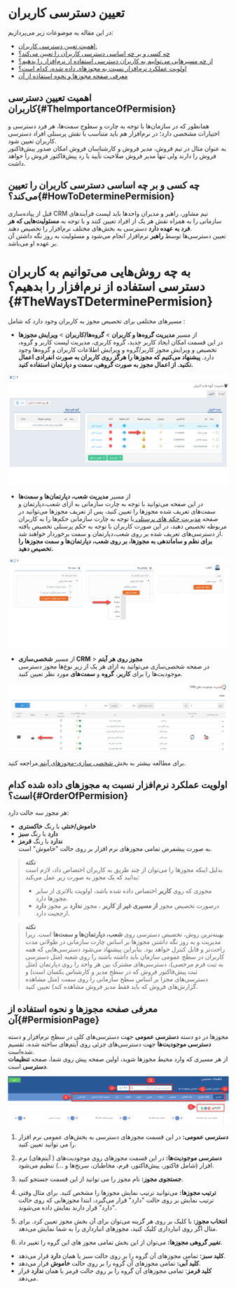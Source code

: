 # تعیین دسترسی کاربران

در این مقاله به موضوعات زیر می‌پردازیم:
- [اهمیت تعیین دسترسی کاربران.](#TheImportanceOfPermision)
- [چه کسی و بر چه اساسی دسترسی کاربران را تعیین می‌کند؟](#HowToDeterminePermision)
- [از چه مسیرهایی می‌توانیم به کاربران دسترسی استفاده از نرم‌افزار را بدهیم؟](#TheWaysTDeterminePermision)
- [اولویت عملکرد نرم‌افزار نسبت به مجوزهای داده شده، کدام است؟](#OrderOfPermision)
- [معرفی صفحه مجوزها و نحوه استفاده از آن](#PermisionPage)
## اهمیت تعیین دسترسی کاربران{#TheImportanceOfPermision}
همانطور که در سازمان‌ها با توجه به چارت و سطوح سمت‌ها، هر فرد دسترسی‌ و اختیارات مشخصی دارد؛ در نرم‌افزار هم باید متناسب با نقش پرسنلی افراد دسترسی کاربران تعیین شود.<br>
به عنوان مثال در تیم فروش، مدیر فروش و کارشناسان فروش امکان صدور پیش‌فاکتور فروش را دارند ولی تنها مدیر فروش صلاحیت تأیید یا رد پیش‌فاکتور فروش را خواهد داشت.<br>

## چه کسی و بر چه اساسی دسترسی کاربران را تعیین می‌کند؟{#HowToDeterminePermision}
قبل از پیاده‌سازی CRM تیم مشاور، راهبر و مدیران واحدها باید لیست فرآیندهای سازمانی را به همراه نقش هر یک از افراد تعیین کنند و با توجه به **مسئولیت‌هایی که هر فرد به عهده دارد** دسترسی‌ به بخش‌های مختلف نرم‌افزار را تخصیص دهند.<br>
تعیین دسترسی‌ها توسط **راهبر** نرم‌افزار انجام می‌شود و مسئولیت به روز نگه داشتن آن بر عهده او می‌باشد.

# به چه روش‌هایی می‌توانیم به کاربران دسترسی استفاده از نرم‌افزار را بدهیم؟{#TheWaysTDeterminePermision}
مسیرهای مختلفی برای تخصیص مجوز به کاربران وجود دارد که شامل : 

- از مسیر **مدیریت گروه‌ها و کاربران** > **گروه‌ها/کاربران** > **ویرایش مجوزها**<br>
    در این قسمت امکان ایجاد کاربر جدید، گروه کاربری، مدیریت لیست کاربر و گروه، تخصیص و ويرايش مجوز کاربر/گروه و ویرایش اطلاعات کاربران و گروه‌ها وجود دارد. **پیشنهاد می‌کنیم که مجوزها را هرگز روی کاربران به صورت انفرادی اعمال نکنید. از اعمال مجوز به صورت گروهی، سمت و دپارتمان استفاده کنید.**

 ![تخصیص مجوز روی گروه‌ها و کاربران](./Images/GroupsAndUsersManagement.png)

- از مسیر **مدیریت شعب، دپارتمان‌ها و سمت‌ها**<br>
    در این صفحه می‌توانید با توجه به چارت سازمانی به ازای  شعب،دپارتمان و سمت‌های تعریف شده مجوز‌ها را تعیین کنید، پس از تعریف مجوزها می‌توانید در صفحه [ مدیریت حکم های پرسنلی ](https://github.com/1stco/PayamGostarDocs/blob/master/help%202.5.4/Settings/Personnel-command-management/Personnel-command-management.md) با توجه به چارت سازمانی حکم‌ها را به کاربران مربوطه تخصیص دهید، در این صورت کاربران با توجه به حکم پرسنلی تخصیص یافته از دسترسی‌های تعریف شده بر روی شعب،دپارتمان و سمت برخوردار خواهند شد. <br>
   **برای نظم و ساماندهی به مجوزها، بر روی شعب، دپارتمان‌ها و سمت مجوزها را تخصیص دهید.**

![تخصیص مجوز روی سمت و دپارتمان](./Images/PermissionOnPositionAndDepartment.png)

- از مسیر **شخصی‌سازی CRM** > **مجوز روی هر آیتم**<br>
    در صفحه شخصی‌سازی می‌توانید به ازای هر  یک از زیر نوع‌ها مجوز دسترسی موجودیت‌ها را برای **کاربر**، **گروه** و **سمت‌های**  مورد نظر  تعیین  کنید. 

![تخصیص دسترسی از صفحه شخصی‌سازی آیتم‌ها](./Images/PermisionFromCustomisationPade.png)

   برای مطالعه بیشتر به بخش[ شخصی سازی-مجوزهای آیتم ](https://github.com/1stco/PayamGostarDocs/blob/master/help%202.5.4/Settings/Personalization-crm/Overview/General-information/Item-permissions/Item-permissions.md)مراجعه کنید.

## اولویت عملکرد نرم‌افزار نسبت به مجوزهای داده شده کدام است؟{#OrderOfPermision}
هر مجوز سه حالت دارد:
- **خاموش/خنثی** با رنگ **خاکستری**
- **دارد** با رنگ **سبز**
- **ندارد** با رنگ **قرمز**<br>
 به صورت پیشفرض تمامی مجوزهای نرم افزار بر روی حالت "خاموش" است.

> **نکته**<br>
> بدلیل اینکه مجوزها را می‌توان از چند طریق به کاربران اختصاص داد، لازم است بدانید که یک مجوز به صورت زیر عمل می‌کند:
> - مجوزی که روی **کاربر** اختصاص داده شده باشد، اولویت بالاتری از سایر مجوز‌ها دارد.<br>
> - درصورت تخصيص مجوز **از مسيری غير از کاربر** ، مجوز **ندارد** بر مجوز **دارد** ارجحیت دارد.

> **نکته**<br>
> بهینه‌ترین روش، تخصیص دسترسی روی **شعب، دپارتمان‌ها و سمت‌ها** است. زیرا مدیریت و به روز نگه داشتن مجوزها بر اساس چارت سازمانی در طولانی مدت راحت‌تر و قابل کنترل خواهد بود. 
> بنابراین پیشنهاد می‌شود دسترسی‌هایی که همه کاربران در سطح عمومی سازمان باید داشته باشند را روی شعبه (مثل دسترسی به ثبت فرم مرخصی)، دسترسی‌های مشترک بین هر واحد را روی دپارتمان (مثل ثبت پیش‌فاکتور فروش که در سطح مدیر و کارشناس یکسان است) و دسترسی‌های مجزا بر اساس سطح سازمانی را روی سمت (مثل مشاهده گزارش‌های فروش که باید فقط مدیر فروش مشاهده کند) تعیین کنید.

## معرفی صفحه مجوزها و نحوه استفاده از آن{#PermisionPage}

مجوزها در دو دسته **دسترسی عمومی** جهت دسترسی‌های کلی در سطح نرم‌افزار و دسته **دسترسی موجودیت‌ها** جهت دسترسی‌های جزئی روی آیتم‌های ساخته شده، تقسیم شده‌است.<br>
از هر مسیری که وارد محیط مجوزها شوید، اولین صفحه پیش روی شما، صفحه **تنظیمات دسترسی** است.

![صفحه تنظیمات دسترسی](./Images/PermisionSettingPage.png)

1. **دسترسی عمومی:** در این قسمت مجوزهای دسترسی به بخش‌های عمومی نرم افزار را می توانید تعیین کنید.

2. **دسترسی موجودیت‌ها:** در این قسمت مجوزهای روی موجودیت‌های ( آیتم‌های) نرم افزار (شامل فاکتور، پیش‌فاکتور، فرم، مخاطبان، سرنخ‌ها و ...) تنظیم می‌شود.

3. **جستجوی مجوز:** نام مجوز را می توانید از این قسمت جستجو کنید.

4. **ترتیب مجوزها:** می‌توانید ترتیب نمایش مجوزها را مشخص کنید. برای مثال وقتی ترتیب نمایش بر روی حالت "دارد" قرار می‌گیرد، ابتدا مجوزهایی که روی حالت "دارد" قرار دارند نمایش داده می‌شوند.

5.  **انتخاب مجوز:** با کلیک بر روی هر گزینه می‌توان برای آن بخش مجوز تعیین کرد. برای مثال اگر روی انبارداری کلیک کنید،  مجوزهای انبارداری را به شما نمایش می‌دهد.

6.  **تغییر گروهی مجوزها:**  می‌توان از این بخش تمامی مجوز های این گروه را تغییر داد.

- **کلید سبز:** تمامی مجوزهای آن گروه را بر روی حالت سبز یا همان **دارد** قرار می‌دهد.
- **کلید آبی:** تمامی مجوزهای آن گروه را بر روی حالت **خاموش**  قرار می‌دهد.
- **کلید قرمز**: تمامی مجوزهای آن گروه را بر روی حالت قرمز یا همان **ندارد** قرار می‌دهد.



